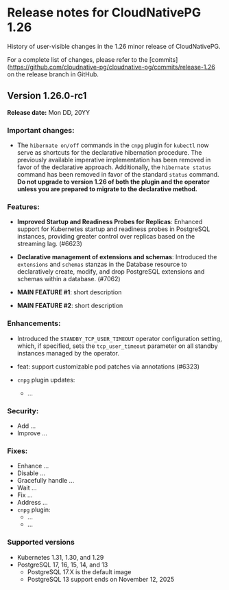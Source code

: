 # Release notes for CloudNativePG 1.26

History of user-visible changes in the 1.26 minor release of CloudNativePG.

For a complete list of changes, please refer to the
[commits](https://github.com/cloudnative-pg/cloudnative-pg/commits/release-1.26
on the release branch in GitHub.

## Version 1.26.0-rc1

**Release date:** Mon DD, 20YY

### Important changes:

- The `hibernate on/off` commands in the `cnpg` plugin for `kubectl` now serve
  as shortcuts for the declarative hibernation procedure. The previously
  available imperative implementation has been removed in favor of the
  declarative approach. Additionally, the `hibernate status` command has been
  removed in favor of the standard `status` command.
  **Do not upgrade to version 1.26 of both the plugin and the operator unless
  you are prepared to migrate to the declarative method.**

### Features:

- **Improved Startup and Readiness Probes for Replicas**: Enhanced support for
  Kubernetes startup and readiness probes in PostgreSQL instances, providing
  greater control over replicas based on the streaming lag. (#6623)

- **Declarative management of extensions and schemas**: Introduced the
  `extensions` and `schemas` stanzas in the Database resource to declaratively
  create, modify, and drop PostgreSQL extensions and schemas within a database. (#7062)

- **MAIN FEATURE #1**: short description
- **MAIN FEATURE #2**: short description

### Enhancements:

- Introduced the `STANDBY_TCP_USER_TIMEOUT` operator configuration setting,
  which, if specified, sets the `tcp_user_timeout` parameter on all standby
  instances managed by the operator.

- feat: support customizable pod patches via annotations (#6323)

- `cnpg` plugin updates:
    - ...

### Security:

- Add ...
- Improve ...

### Fixes:

- Enhance ...
- Disable ...
- Gracefully handle ...
- Wait ...
- Fix ...
- Address ...
- `cnpg` plugin:
    - ...
    - ...

### Supported versions

- Kubernetes 1.31, 1.30, and 1.29
- PostgreSQL 17, 16, 15, 14, and 13
    - PostgreSQL 17.X is the default image
    - PostgreSQL 13 support ends on November 12, 2025
